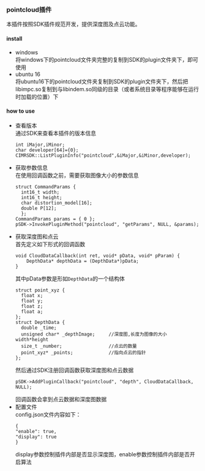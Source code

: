### pointcloud插件

本插件按照SDK插件规范开发，提供深度图及点云功能。
#### install
- windows  
  将windows下的pointcloud文件夹完整的复制到SDK的plugin文件夹下，即可使用
- ubuntu 16  
  将ubuntu16下的pointcloud文件夹复制到SDK的plugin文件夹下，然后把libimpc.so复制到与libindem.so同级的目录（或者系统目录等程序能够在运行时加载的位置）下
#### how to use
- 查看版本  
  通过SDK来查看本插件的版本信息
  ~~~
  int iMajor,iMinor;
  char developer[64]={0};
  CIMRSDK::ListPluginInfo("pointcloud",&iMajor,&iMinor,developer);
  ~~~
- 获取参数信息  
  在使用回调函数之前，需要获取图像大小的参数信息
  ~~~
  struct CommandParams {
    int16_t width;
    int16_t height;
    char distortion_model[16];
    double P[12];
    };
  CommandParams params = { 0 };
  pSDK->InvokePluginMethod("pointcloud", "getParams", NULL, &params);
  ~~~
- 获取深度图和点云  
  首先定义如下形式的回调函数
  ~~~
  void CloudDataCallback(int ret, void* pData, void* pParam) {
      DepthData* depthData = (DepthData*)pData;
  }
  ~~~
  其中pData参数是形如`DepthData`的一个结构体
  ~~~
  struct point_xyz {
    float x;
    float y;
    float z;
    float a;
  };
  struct DepthData {
    double _time;
    unsigned char* _depthImage;     //深度图,长度为图像的大小width*height
    size_t _number;                 //点云的数量
    point_xyz* _points;             //指向点云的指针
  };
  ~~~
  然后通过SDK注册回调函数获取深度图和点云数据
  ~~~
  pSDK->AddPluginCallback("pointcloud", "depth", CloudDataCallback, NULL);
  ~~~
  回调函数会拿到点云数据和深度图数据
- 配置文件  
  config.json文件内容如下：
  ~~~
  {
  "enable": true,
  "display": true
  }
  ~~~
  display参数控制插件内部是否显示深度图，enable参数控制插件内部是否开启算法